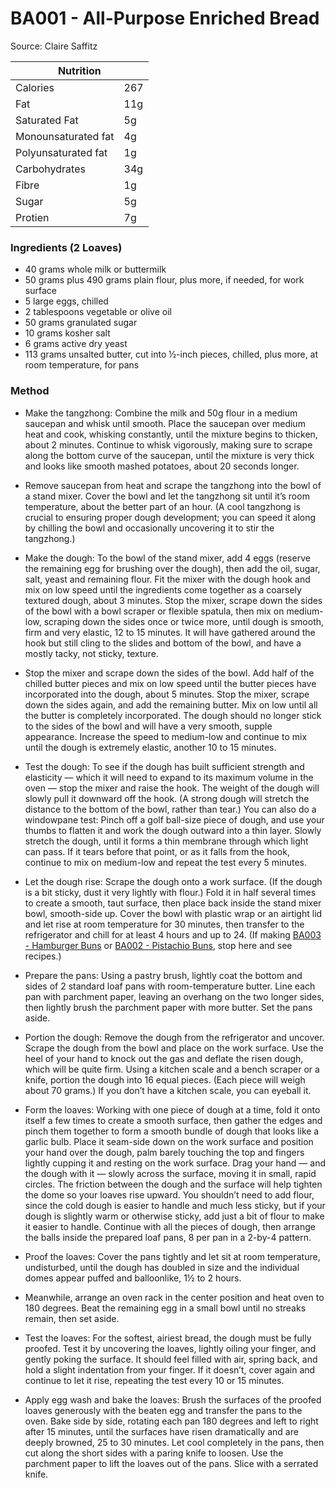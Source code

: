 # BA001 - All-Purpose Enriched Bread
Source: Claire Saffitz

<table class="tg"><thead>
  <tr>
    <th class="tg-0pky" colspan="2"><span style="font-weight:bold">Nutrition</span></th>
  </tr></thead>
<tbody>
  <tr>
    <td class="tg-v7lt">Calories</td>
    <td class="tg-v7lt">267</td>
  </tr>
  <tr>
    <td class="tg-v7lt">Fat</td>
    <td class="tg-v7lt">11g</td>
  </tr>
  <tr>
    <td class="tg-v7lt">Saturated Fat</td>
    <td class="tg-v7lt">5g</td>
  </tr>
  <tr>
    <td class="tg-v7lt">Monounsaturated fat<br></td>
    <td class="tg-v7lt">4g<br></td>
  </tr>
  <tr>
    <td class="tg-bbuu">Polyunsaturated fat<br></td>
    <td class="tg-bbuu">1g<br></td>
  </tr>
  <tr>
    <td class="tg-bbuu">Carbohydrates</td>
    <td class="tg-bbuu">34g</td>
  </tr>
  <tr>
    <td class="tg-bbuu">Fibre</td>
    <td class="tg-bbuu">1g</td>
  </tr>
  <tr>
    <td class="tg-bbuu">Sugar</td>
    <td class="tg-bbuu">5g</td>
  </tr>
  <tr>
    <td class="tg-0lax">Protien</td>
    <td class="tg-0lax">7g</td>
  </tr>
</tbody>
</table>

### Ingredients (2 Loaves)
- 40 grams whole milk or buttermilk
- 50 grams plus 490 grams plain flour, plus more, if needed, for work surface
- 5 large eggs, chilled
- 2 tablespoons vegetable or olive oil
- 50 grams granulated sugar
- 10 grams kosher salt 
- 6 grams active dry yeast
- 113 grams unsalted butter, cut into ½-inch​ pieces, chilled, plus more, at room temperature, for pans

### Method
- Make the tangzhong: Combine the milk and 50g flour in a medium saucepan and whisk until smooth. Place the saucepan over medium heat and cook, whisking constantly, until the mixture begins to thicken, about 2 minutes. Continue to whisk vigorously, making sure to scrape along the bottom curve of the saucepan, until the mixture is very thick and looks like smooth mashed potatoes, about 20 seconds longer.

- Remove saucepan from heat and scrape the tangzhong into the bowl of a stand mixer. Cover the bowl and let the tangzhong sit until it’s room temperature, about the better part of an hour. (A cool tangzhong is crucial to ensuring proper dough development; you can speed it along by chilling the bowl and occasionally uncovering it to stir the tangzhong.)

- Make the dough: To the bowl of the stand mixer, add 4 eggs (reserve the remaining egg for brushing over the dough), then add the oil, sugar, salt, yeast and remaining flour. Fit the mixer with the dough hook and mix on low speed until the ingredients come together as a coarsely textured dough, about 3 minutes. Stop the mixer, scrape down the sides of the bowl with a bowl scraper or flexible spatula, then mix on medium-low, scraping down the sides once or twice more, until dough is smooth, firm and very elastic, 12 to 15 minutes. It will have gathered around the hook but still cling to the slides and bottom of the bowl, and have a mostly tacky, not sticky, texture.

- Stop the mixer and scrape down the sides of the bowl. Add half of the chilled butter pieces and mix on low speed until the butter pieces have incorporated into the dough, about 5 minutes. Stop the mixer, scrape down the sides again, and add the remaining butter. Mix on low until all the butter is completely incorporated. The dough should no longer stick to the sides of the bowl and will have a very smooth, supple appearance. Increase the speed to medium-low and continue to mix until the dough is extremely elastic, another 10 to 15 minutes.

- Test the dough: To see if the dough has built sufficient strength and elasticity — which it will need to expand to its maximum volume in the oven — stop the mixer and raise the hook. The weight of the dough will slowly pull it downward off the hook. (A strong dough will stretch the distance to the bottom of the bowl, rather than tear.) You can also do a windowpane test: Pinch off a golf ball-size piece of dough, and use your thumbs to flatten it and work the dough outward into a thin layer. Slowly stretch the dough, until it forms a thin membrane through which light can pass. If it tears before that point, or as it falls from the hook, continue to mix on medium-low and repeat the test every 5 minutes.

- Let the dough rise: Scrape the dough onto a work surface. (If the dough is a bit sticky, dust it very lightly with flour.) Fold it in half several times to create a smooth, taut surface, then place back inside the stand mixer bowl, smooth-side up. Cover the bowl with plastic wrap or an airtight lid and let rise at room temperature for 30 minutes, then transfer to the refrigerator and chill for at least 4 hours and up to 24. (If making [BA003 - Hamburger Buns](BA003.md) or [BA002 - Pistachio Buns](BA002.md), stop here and see recipes.)

- Prepare the pans: Using a pastry brush, lightly coat the bottom and sides of 2 standard loaf pans with room-temperature butter. Line each pan with parchment paper, leaving an overhang on the two longer sides, then lightly brush the parchment paper with more butter. Set the pans aside.

- Portion the dough: Remove the dough from the refrigerator and uncover. Scrape the dough from the bowl and place on the work surface. Use the heel of your hand to knock out the gas and deflate the risen dough, which will be quite firm. Using a kitchen scale and a bench scraper or a knife, portion the dough into 16 equal pieces. (Each piece will weigh about 70 grams.) If you don’t have a kitchen scale, you can eyeball it.

- Form the loaves: Working with one piece of dough at a time, fold it onto itself a few times to create a smooth surface, then gather the edges and pinch them together to form a smooth bundle of dough that looks like a garlic bulb. Place it seam-side down on the work surface and position your hand over the dough, palm barely touching the top and fingers lightly cupping it and resting on the work surface. Drag your hand — and the dough with it — slowly across the surface, moving it in small, rapid circles. The friction between the dough and the surface will help tighten the dome so your loaves rise upward. You shouldn’t need to add flour, since the cold dough is easier to handle and much less sticky, but if your dough is slightly warm or otherwise sticky, add just a bit of flour to make it easier to handle. Continue with all the pieces of dough, then arrange the balls inside the prepared loaf pans, 8 per pan in a 2-by-4 pattern.

- Proof the loaves: Cover the pans tightly and let sit at room temperature, undisturbed, until the dough has doubled in size and the individual domes appear puffed and balloonlike, 1½ to 2 hours.

- Meanwhile, arrange an oven rack in the center position and heat oven to 180 degrees. Beat the remaining egg in a small bowl until no streaks remain, then set aside.

- Test the loaves: For the softest, airiest bread, the dough must be fully proofed. Test it by uncovering the loaves, lightly oiling your finger, and gently poking the surface. It should feel filled with air, spring back, and hold a slight indentation from your finger. If it doesn’t, cover again and continue to let it rise, repeating the test every 10 or 15 minutes.

- Apply egg wash and bake the loaves: Brush the surfaces of the proofed loaves generously with the beaten egg and transfer the pans to the oven. Bake side by side, rotating each pan 180 degrees and left to right after 15 minutes, until the surfaces have risen dramatically and are deeply browned, 25 to 30 minutes. Let cool completely in the pans, then cut along the short sides with a paring knife to loosen. Use the parchment paper to lift the loaves out of the pans. Slice with a serrated knife.
